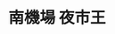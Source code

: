 ---
title: "南機場 夜市王"
description: "台北市南機場夜市夜市王美食賽事資訊，收錄雞排、蚵仔煎、臭豆腐、甜點等多項排名與店家資訊，帶你探索台北在地美味。"
keywords:
  - 夜市王
  - 南機場夜市
  - 台灣美食
  - 台北市美食
custom_css: "/css/events/the-king-of-night-market/vendor-list.css"
type: "the-king-of-night-market"
layout: "vendor-list"
datePublished: "2025-06-02"
dateModified: "2025-06-18"
city: "台北市"
nightMarket: "南機場夜市"
---
